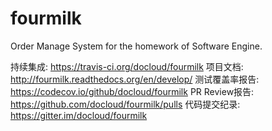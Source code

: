 # fourmilk
Order Manage System for the homework of Software Engine.

持续集成: https://travis-ci.org/docloud/fourmilk
项目文档: http://fourmilk.readthedocs.org/en/develop/
测试覆盖率报告: https://codecov.io/github/docloud/fourmilk
PR Review报告: https://github.com/docloud/fourmilk/pulls
代码提交纪录: https://gitter.im/docloud/fourmilk
